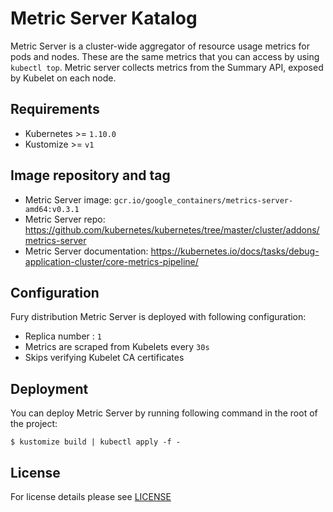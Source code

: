 
# Metric Server Katalog

Metric Server is a cluster-wide aggregator of resource usage metrics for pods and nodes. 
These are the same metrics that you can access by using `kubectl top`. Metric server 
collects metrics from the Summary API, exposed by Kubelet on each node.


## Requirements

- Kubernetes >= `1.10.0`
- Kustomize >= `v1`


## Image repository and tag

* Metric Server image: `gcr.io/google_containers/metrics-server-amd64:v0.3.1`
* Metric Server repo: https://github.com/kubernetes/kubernetes/tree/master/cluster/addons/metrics-server 
* Metric Server documentation: https://kubernetes.io/docs/tasks/debug-application-cluster/core-metrics-pipeline/ 


## Configuration

Fury distribution Metric Server is deployed with following configuration:

- Replica number : `1`
- Metrics are scraped from Kubelets every `30s` 
- Skips verifying Kubelet CA certificates


## Deployment

You can deploy Metric Server by running following command in the root of the project:

`$ kustomize build | kubectl apply -f -`


## License

For license details please see [LICENSE](https://sighup.io/fury/license) 
